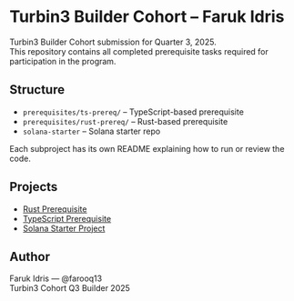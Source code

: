 # Turbin3 Builder Cohort – Faruk Idris

Turbin3 Builder Cohort submission for Quarter 3, 2025.  
This repository contains all completed prerequisite tasks required for participation in the program.

## Structure

- `prerequisites/ts-prereq/` – TypeScript-based prerequisite
- `prerequisites/rust-prereq/` – Rust-based prerequisite
- `solana-starter` – Solana starter repo

Each subproject has its own README explaining how to run or review the code.


## Projects

- [Rust Prerequisite](./turbin3-prerequisites/rust-prereq)
- [TypeScript Prerequisite](./turbin3-prerequisites/ts-prereq)
- [Solana Starter Project](./solana-starter)
<!-- - [Capstone: Denft](./denft) *(in progress)* -->


## Author
Faruk Idris — @farooq13  
Turbin3 Cohort Q3 Builder 2025